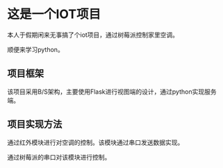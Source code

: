 # 这是一个IOT项目

本人于假期闲来无事搞了个iot项目，通过树莓派控制家里空调。

顺便来学习python。

## 项目框架

该项目采用B/S架构，主要使用Flask进行视图端的设计，通过python实现服务端。

## 项目实现方法

通过红外模块进行对空调的控制。该模块通过串口发送数据实现。

通过树莓派的串口对该模块进行控制。